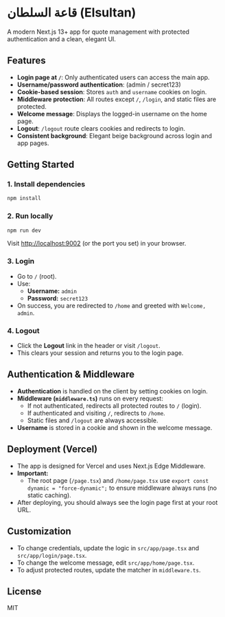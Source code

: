 # قاعة السلطان (Elsultan)

A modern Next.js 13+ app for quote management with protected authentication and a clean, elegant UI.

## Features
- **Login page at `/`**: Only authenticated users can access the main app.
- **Username/password authentication**: (admin / secret123)
- **Cookie-based session**: Stores `auth` and `username` cookies on login.
- **Middleware protection**: All routes except `/`, `/login`, and static files are protected.
- **Welcome message**: Displays the logged-in username on the home page.
- **Logout**: `/logout` route clears cookies and redirects to login.
- **Consistent background**: Elegant beige background across login and app pages.

## Getting Started

### 1. Install dependencies
```bash
npm install
```

### 2. Run locally
```bash
npm run dev
```
Visit [http://localhost:9002](http://localhost:9002) (or the port you set) in your browser.

### 3. Login
- Go to `/` (root).
- Use:
  - **Username:** `admin`
  - **Password:** `secret123`
- On success, you are redirected to `/home` and greeted with `Welcome, admin`.

### 4. Logout
- Click the **Logout** link in the header or visit `/logout`.
- This clears your session and returns you to the login page.

## Authentication & Middleware
- **Authentication** is handled on the client by setting cookies on login.
- **Middleware (`middleware.ts`)** runs on every request:
  - If not authenticated, redirects all protected routes to `/` (login).
  - If authenticated and visiting `/`, redirects to `/home`.
  - Static files and `/logout` are always accessible.
- **Username** is stored in a cookie and shown in the welcome message.

## Deployment (Vercel)
- The app is designed for Vercel and uses Next.js Edge Middleware.
- **Important:**
  - The root page (`/page.tsx`) and `/home/page.tsx` use `export const dynamic = "force-dynamic";` to ensure middleware always runs (no static caching).
- After deploying, you should always see the login page first at your root URL.

## Customization
- To change credentials, update the logic in `src/app/page.tsx` and `src/app/login/page.tsx`.
- To change the welcome message, edit `src/app/home/page.tsx`.
- To adjust protected routes, update the matcher in `middleware.ts`.

## License
MIT
